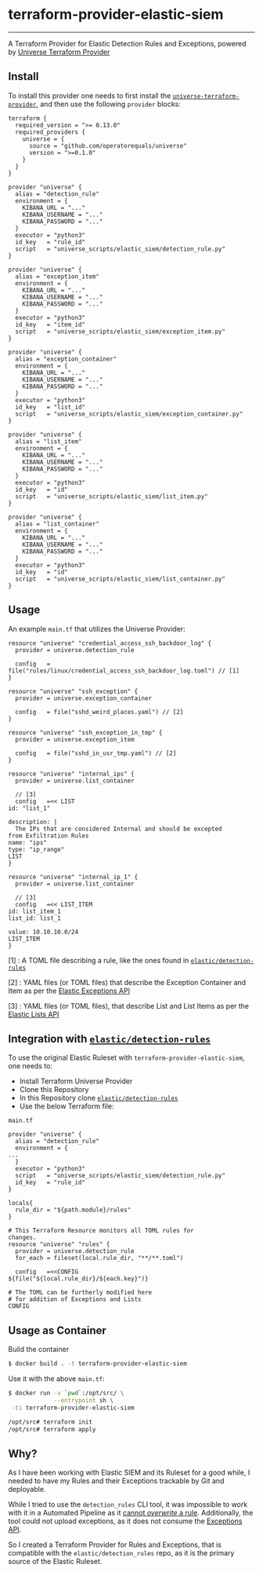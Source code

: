 # terraform-provider-elastic-siem
----

A Terraform Provider for Elastic Detection Rules and Exceptions, powered by [Universe Terraform Provider](https://github.com/operatorequals/terraform-provider-universe)

## Install

To install this provider one needs to first install the [`universe-terraform-provider`](https://github.com/operatorequals/terraform-provider-universe#installing-the-provider), and then use the following `provider` blocks:

```hcl
terraform {
  required_version = ">= 0.13.0"
  required_providers {
    universe = {
      source = "github.com/operatorequals/universe"
      version = ">=0.1.0"
    }
  }
}

provider "universe" {
  alias = "detection_rule"
  environment = {
    KIBANA_URL = "..."
    KIBANA_USERNAME = "..."
    KIBANA_PASSWORD = "..."
  }
  executor = "python3"
  id_key   = "rule_id"
  script   = "universe_scripts/elastic_siem/detection_rule.py"
}

provider "universe" {
  alias = "exception_item"
  environment = {
    KIBANA_URL = "..."
    KIBANA_USERNAME = "..."
    KIBANA_PASSWORD = "..."
  }
  executor = "python3"
  id_key   = "item_id"
  script   = "universe_scripts/elastic_siem/exception_item.py"
}

provider "universe" {
  alias = "exception_container"
  environment = {
    KIBANA_URL = "..."
    KIBANA_USERNAME = "..."
    KIBANA_PASSWORD = "..."
  }
  executor = "python3"
  id_key   = "list_id"
  script   = "universe_scripts/elastic_siem/exception_container.py"
}

provider "universe" {
  alias = "list_item"
  environment = {
    KIBANA_URL = "..."
    KIBANA_USERNAME = "..."
    KIBANA_PASSWORD = "..."
  }
  executor = "python3"
  id_key   = "id"
  script   = "universe_scripts/elastic_siem/list_item.py"
}

provider "universe" {
  alias = "list_container"
  environment = {
    KIBANA_URL = "..."
    KIBANA_USERNAME = "..."
    KIBANA_PASSWORD = "..."
  }
  executor = "python3"
  id_key   = "id"
  script   = "universe_scripts/elastic_siem/list_container.py"
}
```

## Usage

An example `main.tf` that utilizes the Universe Provider:

```hcl
resource "universe" "credential_access_ssh_backdoor_log" {
  provider = universe.detection_rule

  config   = file("rules/linux/credential_access_ssh_backdoor_log.toml") // [1]
}

resource "universe" "ssh_exception" {
  provider = universe.exception_container

  config   = file("sshd_weird_places.yaml") // [2]
}

resource "universe" "ssh_exception_in_tmp" {
  provider = universe.exception_item

  config   = file("sshd_in_usr_tmp.yaml") // [2]
}

resource "universe" "internal_ips" {
  provider = universe.list_container

  // [3]
  config   =<< LIST
id: "list_1"

description: |
  The IPs that are considered Internal and should be excepted
from Exfiltration Rules
name: "ips"
type: "ip_range"
LIST
}

resource "universe" "internal_ip_1" {
  provider = universe.list_container

  // [3]
  config   =<< LIST_ITEM
id: list_item_1
list_id: list_1

value: 10.10.10.0/24
LIST_ITEM
}
```

[1] : A TOML file describing a rule, like the ones found in [`elastic/detection-rules`](https://github.com/elastic/detection-rules/blob/main/rules/linux/credential_access_ssh_backdoor_log.toml)

[2] : YAML files (or TOML files) that describe the Exception Container and Item as per the [Elastic Exceptions API](https://www.elastic.co/guide/en/security/current/exceptions-api-overview.html)

[3] : YAML files (or TOML files), that describe List and List Items as per the [Elastic Lists API](https://www.elastic.co/guide/en/security/7.16/lists-api-overview.html)

## Integration with  [`elastic/detection-rules`](https://github.com/elastic/detection-rules)

To use the original Elastic Ruleset with `terraform-provider-elastic-siem`, one needs to:

* Install Terraform Universe Provider
* Clone this Repository
* In this Repository clone [`elastic/detection-rules`](https://github.com/elastic/detection-rules)
* Use the below Terraform file:

`main.tf`

```hcl
provider "universe" {
  alias = "detection_rule"
  environment = {
...
  }
  executor = "python3"
  script   = "universe_scripts/elastic_siem/detection_rule.py"
  id_key   = "rule_id"
}

locals{
  rule_dir = "${path.module}/rules"
}

# This Terraform Resource monitors all TOML rules for
changes.
resource "universe" "rules" {
  provider = universe.detection_rule
  for_each = fileset(local.rule_dir, "**/**.toml")

  config   =<<CONFIG
${file("${local.rule_dir}/${each.key}")}

# The TOML can be furtherly modified here
# for addition of Exceptions and Lists
CONFIG

```

## Usage as Container

Build the container
```bash
$ docker build . -t terraform-provider-elastic-siem
```

Use it with the above `main.tf`:

```bash
$ docker run -v `pwd`:/opt/src/ \
             --entrypoint sh \
 -ti terraform-provider-elastic-siem

/opt/src# terraform init
/opt/src# terraform apply
```


## Why?

As I have been working with Elastic SIEM and its Ruleset for a good while, I needed to have my Rules and their Exceptions trackable by Git
and deployable.

While I tried to use the `detection_rules` CLI tool, it was impossible to work with it in a Automated Pipeline as it [cannot *overwrite* a rule](https://github.com/elastic/detection-rules/issues/612).
Additionally, the tool could not upload exceptions, as it does not consume the
[Exceptions API](https://www.elastic.co/guide/en/security/current/exceptions-api-overview.html).

So I created a Terraform Provider for Rules and Exceptions, that is compatible with the `elastic/detection_rules` repo, as it is the primary source of the Elastic Ruleset.

